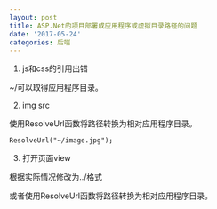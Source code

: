 ```yaml
---
layout: post
title: ASP.Net的项目部署成应用程序或虚拟目录路径的问题
date: '2017-05-24'
categories: 后端
---
```


1. js和css的引用出错 

~/可以取得应用程序目录。

2. img src

使用ResolveUrl函数将路径转换为相对应用程序目录。

	ResolveUrl("~/image.jpg");

3. 打开页面view

根据实际情况修改为../格式

或者使用ResolveUrl函数将路径转换为相对应用程序目录。